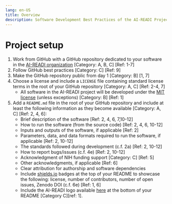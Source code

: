 ```yaml
---
lang: en-US
title: Overview
description: Software Development Best Practices of the AI-READI Project
---
```


# Project setup

1. Work from GitHub with a GitHub repository dedicated to your software in the [AI-READI organization](https://github.com/AI-READI) [Category: A, B, C] [Ref: 1-7]
2. Follow GitHub best practices [Category: C] [Ref: 9]
3. Make the GitHub repository public from day 1 [Category: B] [1, 7]
4. Choose a license and include a `LICENSE` file containing standard license terms in the root of your GitHub repository [Category: A, C] [Ref: 2-4, 7]
   - All software in the AI-READI project will be developed under the [MIT license](https://opensource.org/licenses/MIT) (unless exceptions) [Category: B] [Ref: 1]
5. Add a `README.md` file in the root of your GitHub repository and include at least the following information as they become available [Category: A, C] [Ref: 2, 4, 6]:
   - Brief description of the software [Ref: 2, 4, 6, 7,10-12]
   - How to run the software (from the source code) [Ref: 2, 4, 6, 10-12]
   - Inputs and outputs of the software, if applicable [Ref: 2]
   - Parameters, data, and data formats required to run the software, if applicable [Ref: 2, 10-12]
   - The standards followed during development (c.f. 2a) [Ref: 2, 10-12]
   - How to report bugs/issues (c.f. 4e) [Ref: 2, 10-12]
   - Acknowledgment of NIH funding support [Category: C] [Ref: 5]
   - Other acknowledgments, if applicable [Ref: 6]
   - Clear attribution for authorship and software dependencies
   - Include [shields.io](https://shields.io/) badges at the top of your README to showcase the following: license, number of contributors, number of open issues, Zenodo DOI (c.f. 6e) [Ref: 1, 6]
   - Include the AI-READI logo available [here](https://github.com/AI-READI/AI-READI-logo) at the bottom of your README [Category C][ref: 1].
